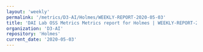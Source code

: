 ```yaml
---
layout: 'weekly'
permalink: '/metrics/D3-AI/Holmes/WEEKLY-REPORT-2020-05-03'
title: 'DAI Lab OSS Metrics Metrics report for Holmes | WEEKLY-REPORT-2020-05-03'
organization: 'D3-AI'
repository: 'Holmes'
current_date: '2020-05-03'
---
```

